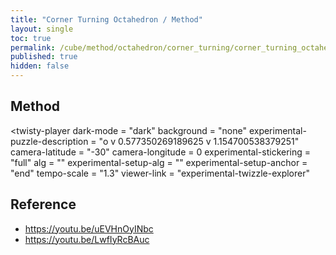 ```yaml
---
title: "Corner Turning Octahedron / Method"
layout: single
toc: true
permalink: /cube/method/octahedron/corner_turning/corner_turning_octahedron/method
published: true
hidden: false
---
```


<head>
  <base target="_blank">
  <link
    rel   = "stylesheet"
    type  = "text/css"
    href  = "/assets/css/twisty/Octahedron/Corner_Turning_Octahedron.css"
  >
  <script
    src   = "https://cdn.cubing.net/js/cubing/twisty"
    type  = "module"
    defer
  ></script>
</head>



## Method

<twisty-player
  dark-mode                       = "dark"
  background                      = "none"
  experimental-puzzle-description = "o v 0.577350269189625 v 1.154700538379251"
  camera-latitude                 = "-30"
  camera-longitude                = 0
  experimental-stickering         = "full"
  alg                             = ""
  experimental-setup-alg          = ""
  experimental-setup-anchor       = "end"
  tempo-scale                     = "1.3"
  viewer-link                     = "experimental-twizzle-explorer"
></twisty-player>



## Reference

- <https://youtu.be/uEVHnOyINbc>
- <https://youtu.be/LwfIyRcBAuc>